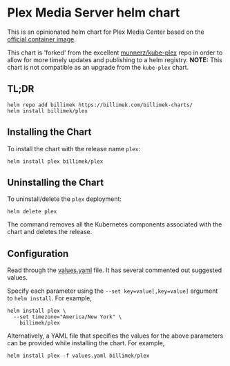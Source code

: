 # Plex Media Server helm chart

This is an opinionated helm chart for Plex Media Center based on the [official container image](https://hub.docker.com/r/plexinc/pms-docker/).

This chart is 'forked' from the excellent [munnerz/kube-plex](https://github.com/munnerz/kube-plex) repo in order to allow for more timely updates and publishing to a helm registry.  **NOTE:** This chart is not compatible as an upgrade from the `kube-plex` chart.

## TL;DR

```shell
helm repo add billimek https://billimek.com/billimek-charts/
helm install billimek/plex
```

## Installing the Chart

To install the chart with the release name `plex`:

```console
helm install plex billimek/plex
```

## Uninstalling the Chart

To uninstall/delete the `plex` deployment:

```console
helm delete plex
```

The command removes all the Kubernetes components associated with the chart and deletes the release.

## Configuration

Read through the [values.yaml](https://github.com/billimek/billimek-charts/blob/master/charts/plex/values.yaml) file. It has several commented out suggested values.

Specify each parameter using the `--set key=value[,key=value]` argument to `helm install`. For example,

```console
helm install plex \
  --set timezone="America/New York" \
    billimek/plex
```

Alternatively, a YAML file that specifies the values for the above parameters can be provided while installing the chart. For example,

```console
helm install plex -f values.yaml billimek/plex
```
